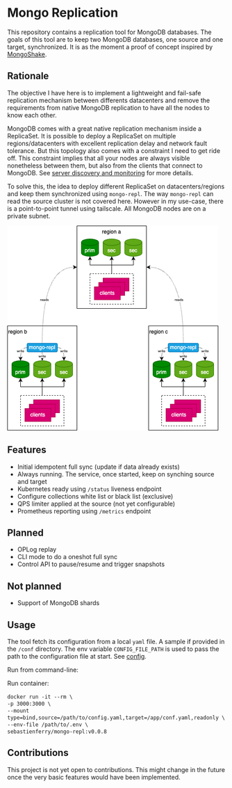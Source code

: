 # Mongo Replication

This repository contains a replication tool for MongoDB databases. The goals of this tool
are to keep two MongoDB databases, one source and one target, synchronized.
It is as the moment a proof of concept inspired by [MongoShake](https://github.com/alibaba/MongoShake).

## Rationale

The objective I have here is to implement a lightweight and fail-safe replication mechanism between
differents datacenters and remove the requirements from native MongoDB replication to have all the nodes
to know each other.

MongoDB comes with a great native replication mechanism inside a ReplicaSet. It is possible to deploy a ReplicaSet on multiple regions/datacenters with excellent replication delay and network fault tolerance. But this topology also comes with a constraint I need to get ride off. This constraint implies that all your nodes are always visible nonetheless between them, but also from the clients that connect to MongoDB. See [server discovery and monitoring](https://github.com/mongodb/specifications/blob/master/source/server-discovery-and-monitoring/server-discovery-and-monitoring.md) for more details.

To solve this, the idea to deploy different ReplicaSet on datacenters/regions and keep them synchronized using
`mongo-repl`. The way `mongo-repl` can read the source cluster is not covered here. However in my use-case, there is a point-to-point tunnel using tailscale. All MongoDB nodes are on a private subnet.

![](./docs/mongo-repl.drawio.png)

## Features

- Initial idempotent full sync (update if data already exists)
- Always running. The service, once started, keep on synching source and target
- Kubernetes ready using `/status` liveness endpoint
- Configure collections white list or black list (exclusive)
- QPS limiter applied at the source (not yet configurable)
- Prometheus reporting using `/metrics` endpoint

## Planned

- OPLog replay
- CLI mode to do a oneshot full sync
- Control API to pause/resume and trigger snapshots

## Not planned

- Support of MongoDB shards

## Usage

The tool fetch its configuration from a local `yaml` file. A sample if provided
in the `/conf` directory. The env variable `CONFIG_FILE_PATH` is used to pass the
path to the configuration file at start. See [config](./docs/config.md).

Run from command-line:

Run container:

```
docker run -it --rm \
-p 3000:3000 \
--mount type=bind,source=/path/to/config.yaml,target=/app/conf.yaml,readonly \
--env-file /path/to/.env \
sebastienferry/mongo-repl:v0.0.8
```

## Contributions

This project is not yet open to contributions. This might change in the future
once the very basic features would have been implemented.